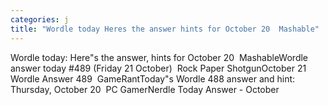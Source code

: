 ```yaml
---
categories: j
title: "Wordle today Heres the answer hints for October 20  Mashable"
---
```

Wordle today: Here"s the answer, hints for October 20&nbsp;&nbsp;MashableWordle answer today #489 (Friday 21 October)&nbsp;&nbsp;Rock Paper ShotgunOctober 21 Wordle Answer 489&nbsp;&nbsp;GameRantToday"s Wordle 488 answer and hint: Thursday, October 20&nbsp;&nbsp;PC GamerNerdle Today Answer - October